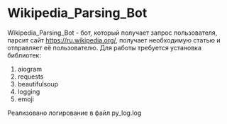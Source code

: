 # Wikipedia_Parsing_Bot
Wikipedia_Parsing_Bot - бот, который получает запрос пользователя, парсит сайт https://ru.wikipedia.org/, получает необходимую статью и отправляет её пользователю. Для работы требуется установка библиотек:
1. aiogram
2. requests
3. beautifulsoup
4. logging
5. emoji

Реализовано логирование в файл py_log.log
